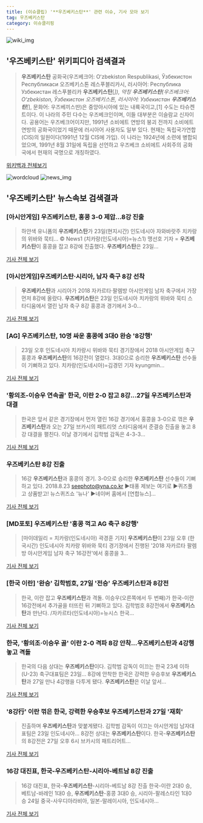 ```yaml
---
title: (이슈클립) '**우즈베키스탄**' 관련 이슈, 기사 모아 보기
tag: 우즈베키스탄
category: 이슈클리핑
---
```

![wiki_img](https://user-images.githubusercontent.com/42597476/44503234-41136a80-a6d0-11e8-9071-6fc6418eafe4.png)
## **'**우즈베키스탄**'** 위키피디아 검색결과
>**우즈베키스탄** 공화국(우즈베크어: Oʻzbekiston Respublikasi, Ўзбекистон Республикаси 오즈베키스톤 레스푸블리카시, 러시아어: Республика Узбекистан 레스푸블리카 **우즈베키스탄**[*]), 약칭 **우즈베키스탄**(우즈베크어: Oʻzbekiston, Ўзбекистон 오즈베키스톤, 러시아어: Узбекистан **우즈베키스탄**[*], 문화어: 우즈베끼스딴)은 중앙아시아에 있는 내륙국이고,[1] 수도는 타슈켄트이다. 이 나라의 주민 다수는 우즈베크인이며, 이들 대부분은 이슬람교 신자이다. 공용어는 우즈베크어이지만, 1991년 소비에트 연방의 붕괴 전까지 소비에트 연방의 공화국이었기 때문에 러시아어 사용자도 일부 있다. 현재는 독립국가연합(CIS)의 일원이다(1991년 12월 CIS에 가입). 이 나라는 1924년에 소련에 병합되었으며, 1991년 8월 31일에 독립을 선언하고 우즈베크 소비에트 사회주의 공화국에서 현재의 국명으로 개칭하였다.

<a href="https://ko.wikipedia.org/wiki/우즈베키스탄" target="_blank">위키백과 전체보기</a>

![wordcloud](https://s3.ap-northeast-2.amazonaws.com/lyrics101-wordcloud/2018-08-24-1535036757.png)
![news_img](https://user-images.githubusercontent.com/42597476/44507050-1206f400-a6e4-11e8-8d98-7ffbfebb353f.png)
## **'**우즈베키스탄**'** 뉴스속보 검색결과
### [아시안게임] **우즈베키스탄**, 홍콩 3-0 제압…8강 진출

>하얀색 유니폼의 **우즈베키스탄**가 23일(현지시간) 인도네시아 자와바랏주 치카랑의 위바와 묵티... © News1 (치카랑(인도네시아)=뉴스1) 맹선호 기자 = **우즈베키스탄**이 홍콩을 잡고 8강에 진출했다. **우즈베키스탄**은 23일...

<a href="http://news1.kr/articles/?3406822" target="_blank">기사 전체 보기</a>

### [아시안게임]**우즈베키스탄**·시리아, 남자 축구 8강 선착

>**우즈베키스탄**과 시리아가 2018 자카르타·팔렘방 아시안게임 남자 축구에서 가장 먼저 8강에 올랐다. **우즈베키스탄**은 23일 인도네시아 치카랑의 위바와 묵티 스타디움에서 열린 남자 축구 8강 홍콩과 경기에서 3-0...

<a href="http://news.khan.co.kr/kh_news/khan_art_view.html?artid=201808231957001&code=980901" target="_blank">기사 전체 보기</a>

### [AG] **우즈베키스탄**, 10명 싸운 홍콩에 3대0 완승 '8강행'

>23일 오후 인도네시아 치카랑시 위바와 묵티 경기장에서 2018 아시안게임 축구 홍콩과 **우즈베키스탄**의 16강전이 열렸다. 3대0으로 승리한 **우즈베키스탄** 선수들이 기뻐하고 있다. 치카랑(인도네시아)=김경민 기자 kyungmin...

<a href="http://sports.chosun.com/news/ntype.htm?id=201808240100218910016597&servicedate=20180823" target="_blank">기사 전체 보기</a>

### '황의조-이승우 연속골' 한국, 이란 2-0 잡고 8강…27일 **우즈베키스탄**과 대결

>한국은 앞서 같은 경기장에서 먼저 열린 16강 경기에서 홍콩을 3-0으로 꺾은 **우즈베키스탄**과 오는 27일 브카시의 패트리엇 스타디움에서 준결승 진출을 놓고 8강 대결을 펼친다.   이날 경기에서 김학범 감독은 4-3-3...

<a href="http://news20.busan.com/controller/newsController.jsp?newsId=20180823000427" target="_blank">기사 전체 보기</a>

### **우즈베키스탄** 8강 진출

>16강 **우즈베키스탄**과 홍콩의 경기. 3-0으로 승리한 **우즈베키스탄** 선수들이 기뻐하고 있다. 2018.8.23 seephoto@yna.co.kr ▶태풍 제보는 여기로 ▶퀴즈풀고 상품받고! 뉴스퀴즈쇼 '뉴나' ▶네이버 홈에서 [연합뉴스]...

<a href="http://app.yonhapnews.co.kr/YNA/Basic/SNS/r.aspx?c=PYH20180823260800013&did=1196m" target="_blank">기사 전체 보기</a>

### [MD포토] **우즈베키스탄** '홍콩 꺽고 AG 축구 8강행'

>[마이데일리 = 치카랑(인도네시아) 곽경훈 기자] **우즈베키스탄**이 23일 오후 (한국시간) 인도네시아 치카랑 위바와 묵티 경기장에서 진행된 '2018 자카르타 팔렘방 아시안게임 남자 축구 16강전'에서 홍콩을 3...

<a href="http://www.mydaily.co.kr/new_yk/html/read.php?newsid=201808232006974105&ext=na" target="_blank">기사 전체 보기</a>

### [한국 이란] '완승' 김학범호, 27일 '전승' **우즈베키스탄**과 8강전

>한국, 이란 잡고 **우즈베키스탄**과 격돌. 이승우(오른쪽에서 두 번째)가 한국-이란 16강전에서 추가골을 터뜨린 뒤 기뻐하고 있다. 김학범호 8강전에서 **우즈베키스탄**과 만난다. /자카르타(인도네시아)=뉴시스 한국...

<a href="http://news.tf.co.kr/read/soccer/1731511.htm" target="_blank">기사 전체 보기</a>

### 한국, '황의조·이승우 골' 이란 2-0 격파 8강 안착…**우즈베키스탄**과 4강행 놓고 격돌

>한국의 다음 상대는 **우즈베키스탄**이다.   김학범 감독이 이끄는 한국 23세 이하(U-23) 축구대표팀은 23일... 8강에 안착한 한국은 강력한 우승후보 **우즈베키스탄**과 27일 만나 4강행을 다투게 됐다. **우즈베키스탄**은 이날 앞서...

<a href="http://www.mediapen.com/news/view/377979" target="_blank">기사 전체 보기</a>

### '8강行' 이란 꺾은 한국, 강력한 우승후보 **우즈베키스탄**과 27일 '재회'

>진출하며 **우즈베키스탄**과 맞붙게됐다. 김학범 감독이 이끄는 아시안게임 남자대표팀은 23일 인도네시아... 8강전 상대는 **우즈베키스탄**이다. 한국-**우즈베키스탄**의 8강전은 27일 오후 6시 브카시의 패트리어트...

<a href="http://www.seconomy.kr/view.php?ud=20180823235454824c4ac3206f2_2" target="_blank">기사 전체 보기</a>

### 16강 대진표, 한국-**우즈베키스탄**-시리아-베트남 8강 진출

>16강 대진표, 한국-**우즈베키스탄**-시리아-베트남 8강 진출 한국-이란 2대0 승, 베트남-바레인 1대0 승, **우즈베키스탄**-홍콩 3대0 승, 시리아-팔레스타인 1대0 승 24일 중국-사우디아라비아, 일본-말레이시아, 인도네시아...

<a href="http://www.namdonews.com/news/articleView.html?idxno=487482" target="_blank">기사 전체 보기</a>


